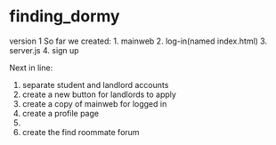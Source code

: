 # finding_dormy
version 1
  So far we created:
    1. mainweb
    2. log-in(named index.html)
    3. server.js
    4. sign up

  Next in line:
1. separate student and landlord accounts
2. create a new button for landlords to apply 
3. create a copy of mainweb for logged in
4. create a profile page
5. 
6. create the find roommate forum

